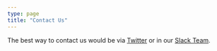 ```yaml
---
type: page
title: "Contact Us"
---
```


The best way to contact us would be via [Twitter][twitter] or in our 
[Slack Team][slack].


[twitter]: https://twitter.com/linodians
[slack]: https://slack.linodians.com
